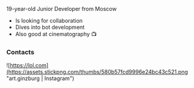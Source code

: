 19-year-old Junior Developer from Moscow

* Is looking for collaboration
* Dives into bot development
* Also good at cinematography 📺

### Contacts


![https://lol.com](https://assets.stickpng.com/thumbs/580b57fcd9996e24bc43c521.png "art.ginzburg | Instagram")
